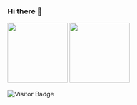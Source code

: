 ### Hi there 👋

<div>
  <img height="135px" src="https://github-readme-stats.vercel.app/api?username=v-str&theme=dark&show_icons=true&hide_title=true&hide_border=true&hide_rank=true&include_all_commits=true&count_private=true&line_height=21">
  <img height="135px" src="https://github-readme-stats.vercel.app/api/top-langs/?username=v-str&theme=dark&&hide_title=true&hide_border=true&layout=compact&langs_count=8">
</div>

![Visitor Badge](https://visitor-badge.laobi.icu/badge?page_id=v-str.v-str)

<!--
**v-str/v-str** is a ✨ _special_ ✨ repository because its `README.md` (this file) appears on your GitHub profile.

Here are some ideas to get you started:

- 🔭 I’m currently working on ...
- 🌱 I’m currently learning ...
- 👯 I’m looking to collaborate on ...
- 🤔 I’m looking for help with ...
- 💬 Ask me about ...
- 📫 How to reach me: ...
- 😄 Pronouns: ...
- ⚡ Fun fact: ...
-->
